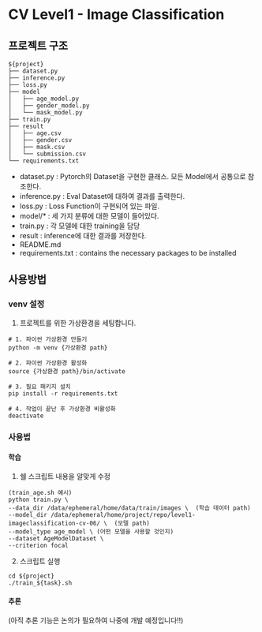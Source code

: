 # CV Level1 - Image Classification

## 프로젝트 구조

```
${project}
├── dataset.py
├── inference.py
├── loss.py
├── model
│   ├── age_model.py
│   ├── gender_model.py
│   └── mask_model.py
├── train.py
├── result
│   ├── age.csv
│   ├── gender.csv
│   ├── mask.csv
│   └── submission.csv
└── requirements.txt
```

- dataset.py : Pytorch의 Dataset을 구현한 클래스. 모든 Model에서 공통으로 참조한다.
- inference.py : Eval Dataset에 대하여 결과를 출력한다.
- loss.py : Loss Function이 구현되어 있는 파일.
- model/* : 세 가지 분류에 대한 모델이 들어있다.
- train.py : 각 모델에 대한 training을 담당
- result : inference에 대한 결과를 저장한다.
- README.md
- requirements.txt : contains the necessary packages to be installed

## 사용방법

### venv 설정

1. 프로젝트를 위한 가상환경을 세팅합니다.

```
# 1. 파이썬 가상환경 만들기
python -m venv {가상환경 path}

# 2. 파이썬 가상환경 활성화
source {가상환경 path}/bin/activate

# 3. 필요 패키지 설치
pip install -r requirements.txt

# 4. 작업이 끝난 후 가상환경 비활성화
deactivate
```

### 사용법

#### 학습

1. 쉘 스크립트 내용을 알맞게 수정 
```
(train_age.sh 예시)
python train.py \
--data_dir /data/ephemeral/home/data/train/images \  (학습 데이터 path)
--model_dir /data/ephemeral/home/project/repo/level1-imageclassification-cv-06/ \  (모델 path)
--model_type age_model \ (어떤 모델을 사용할 것인지)
--dataset AgeModelDataset \
--criterion focal
```
2. 스크립트 실행
```
cd ${project}
./train_${task}.sh
```
#### 추론

(아직 추론 기능은 논의가 필요하여 나중에 개발 예정입니다!!)
